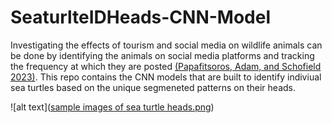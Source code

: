 # SeaturlteIDHeads-CNN-Model

Investigating the effects of tourism and social media on wildlife animals
can be done by identifying the animals on social media platforms and
tracking the frequency at which they are posted [(Papafitsoros, Adam, and
Schofield 2023)](https://arxiv.org/abs/2211.10307). This repo contains the CNN models that are built to identify indiviual sea turtles based on the unique segmeneted patterns on their heads.

![alt text]([sample images of sea turtle heads.png](https://github.com/Kane-Kesler/SeaturlteIDHeads-CNN-Model/blob/main/seaturtleidheads-cnn-model.ipynb))
